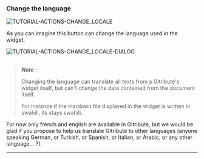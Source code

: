 ### Change the language

<div>
  <img
    alt="TUTORIAL-ACTIONS-CHANGE_LOCALE"
    src="https://raw.githubusercontent.com/multi-coop/gitribute-documentation-content/main/images/tutorial/commented/tutorial-09.png"
    />
</div>

As you can imagine this button can change the language used in the widget.

<div>
  <img
    alt="TUTORIAL-ACTIONS-CHANGE_LOCALE-DIALOG"
    src="https://raw.githubusercontent.com/multi-coop/gitribute-documentation-content/main/images/tutorial/actions-language.png"
    />
</div>

<br>

> **_Note_** :
>  
> Changing the language can translate all texts from a Gitribute's widget itself, but can't change the data contained from the document itself.
>
> For instance if the mardown file displayed in the widget is written in swahili, its stays swahili. 

For now only french and english are available in Gitribute, but we would be glad if you propose to help us translate Gitribute to other languages (anyone speaking German, or Turkish, or Spanish, or Italian, or Arabic, or any other language... ?).

---
